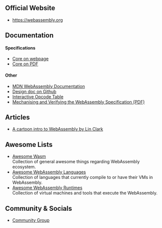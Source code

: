 ## Official Website
 - https://webassembly.org

## Documentation

#### Specifications
 - [Core on webpage](https://webassembly.github.io/spec/core)
 - [Core on PDF](https://webassembly.github.io/spec/core/_download/WebAssembly.pdf)

#### Other
 - [MDN WebAssembly Documentation](https://developer.mozilla.org/en-US/docs/WebAssembly)
 - [Design doc on Github](https://github.com/WebAssembly/design)
 - [Interactive Opcode Table](https://pengowray.github.io/wasm-ops)
 - [Mechanising and Verifying the WebAssembly Specification (PDF)](https://www.cl.cam.ac.uk/~caw77/papers/mechanising-and-verifying-the-webassembly-specification.pdf)

## Articles
 - [A cartoon intro to WebAssembly by Lin Clark](https://hacks.mozilla.org/2017/02/a-cartoon-intro-to-webassembly)

## Awesome Lists

 - [Awesome Wasm](https://github.com/mbasso/awesome-wasm)<br/>
 Collection of general awesome things regarding WebAssembly ecosystem.
 - [Awesome WebAssembly Languages](https://github.com/appcypher/awesome-wasm-langs)<br/>
 Collection of languages that currently compile to or have their VMs in WebAssembly.
 - [Awesome WebAssembly Runtimes](https://github.com/appcypher/awesome-wasm-runtimes)<br/>
 Collection of virtual machines and tools that execute the WebAssembly.

## Community & Socials
 - [Community Group](https://www.w3.org/community/webassembly)
